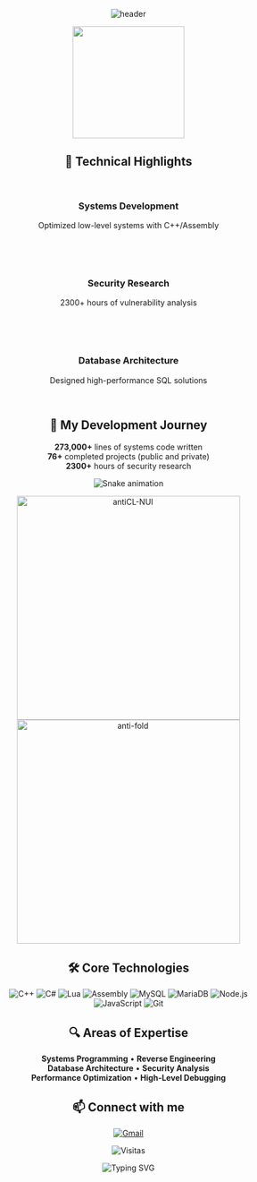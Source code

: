 <div align="center">
  
![header](https://capsule-render.vercel.app/api?type=waving&color=gradient&height=300&section=header&text=Hello,%20I%20am%20Lucas&fontSize=70&animation=fadeIn&fontAlignY=38&desc=Back-end%20Developer%20and%20CyberSecurity%20specialist&descAlignY=60)

<!-- GIF animado central -->
<img src="https://raw.githubusercontent.com/Nattiih/Nattiih/main/giphy.gif" width="200"/>

<!-- Seção de Destaques -->
<h2>🌟 Technical Highlights</h2>
<div align="center" style="display: grid; grid-template-columns: repeat(auto-fit, minmax(300px, 1fr)); gap: 1rem; margin: 1rem 0;">
  <div style="background: rgba(255,255,255,0.1); padding: 1rem; border-radius: 10px;">
    <h3>Systems Development</h3>
    <p>Optimized low-level systems with C++/Assembly</p>
  </div>
  <div style="background: rgba(255,255,255,0.1); padding: 1rem; border-radius: 10px;">
    <h3>Security Research</h3>
    <p>2300+ hours of vulnerability analysis</p>
  </div>
  <div style="background: rgba(255,255,255,0.1); padding: 1rem; border-radius: 10px;">
    <h3>Database Architecture</h3>
    <p>Designed high-performance SQL solutions</p>
  </div>
</div>

<!-- Development Journey Section -->
<h2>🚀 My Development Journey</h2>
<p>
  <strong>273,000+</strong> lines of systems code written<br>
  <strong>76+</strong> completed projects (public and private)<br>
  <strong>2300+</strong> hours of security research
</p>

<!-- Snake animation -->
![Snake animation](https://github.com/imLocutor/imLocutor/blob/output/github-contribution-grid-snake.svg)

<!-- Cards animados -->
<div align="center">
  <a href="https://github.com/imLocutor/antiCL-NUI">
    <img src="https://github-readme-stats.vercel.app/api/pin/?username=imLocutor&repo=antiCL-NUI&theme=radical" alt="antiCL-NUI" width="400"/>
  </a>
  <a href="https://github.com/imLocutor/anti-fold">
    <img src="https://github-readme-stats.vercel.app/api/pin/?username=imLocutor&repo=anti-fold&theme=radical" alt="anti-fold" width="400"/>
  </a>
</div>

<!-- Tecnologias com ícones animados -->
<h2>🛠 Core Technologies</h2>
<p align="center">
  <img src="https://img.shields.io/badge/C%2B%2B-00599C?style=for-the-badge&logo=c%2B%2B&logoColor=white" alt="C++"/>
  <img src="https://img.shields.io/badge/C%23-239120?style=for-the-badge&logo=c-sharp&logoColor=white" alt="C#"/>
  <img src="https://img.shields.io/badge/Lua-2C2D72?style=for-the-badge&logo=lua&logoColor=white" alt="Lua"/>
  <img src="https://img.shields.io/badge/Assembly-FF6600?style=for-the-badge&logo=asm&logoColor=white" alt="Assembly"/>
  <img src="https://img.shields.io/badge/MySQL-4479A1?style=for-the-badge&logo=mysql&logoColor=white" alt="MySQL"/>
  <img src="https://img.shields.io/badge/MariaDB-003545?style=for-the-badge&logo=mariadb&logoColor=white" alt="MariaDB"/>
  <img src="https://img.shields.io/badge/Node.js-339933?style=for-the-badge&logo=nodedotjs&logoColor=white" alt="Node.js"/>
  <img src="https://img.shields.io/badge/JavaScript-F7DF1E?style=for-the-badge&logo=javascript&logoColor=black" alt="JavaScript"/>
  <img src="https://img.shields.io/badge/Git-F05032?style=for-the-badge&logo=git&logoColor=white" alt="Git"/>
</p>

<!-- Expertise Section -->
<h2>🔍 Areas of Expertise</h2>
<p align="center">
  <strong>Systems Programming</strong> • <strong>Reverse Engineering</strong><br>
  <strong>Database Architecture</strong> • <strong>Security Analysis</strong><br>
  <strong>Performance Optimization</strong> • <strong>High-Level Debugging</strong>
</p>

<!-- Contato -->
<h2>📫 Connect with me</h2>
<p align="center">
  <a href="mailto:locutormp@gmail.com">
    <img src="https://img.shields.io/badge/Gmail-D14836?style=for-the-badge&logo=gmail&logoColor=white" alt="Gmail"/>
  </a>
</p>

<!-- Contador de visitas -->
<p align="center"> 
  <img src="https://profile-counter.glitch.me/imLocutor/count.svg" alt="Visitas" />
</p>

<!-- Mensagem flutuante -->
<div align="center">
  <img src="https://readme-typing-svg.herokuapp.com?font=Fira+Code&pause=1000&color=38C172&width=435&lines=Back-end+Developer;CyberSecurity+Specialist;Low-level+Programming+Expert;Always+Learning+New+Things" alt="Typing SVG" />
</div>

</div>
